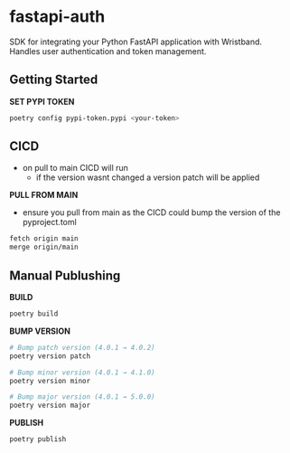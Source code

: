 # fastapi-auth
SDK for integrating your Python FastAPI application with Wristband. Handles user authentication and token management.


## Getting Started
**SET PYPI TOKEN**
```bash
poetry config pypi-token.pypi <your-token>
```

## CICD
- on pull to main CICD will run
    - if the version wasnt changed a version patch will be applied

**PULL FROM MAIN**
- ensure you pull from main as the CICD could bump the version of the pyproject.toml 
```bash
fetch origin main
merge origin/main
```


## Manual Publushing
**BUILD**
```bash
poetry build
```
**BUMP VERSION**
```bash
# Bump patch version (4.0.1 → 4.0.2)
poetry version patch

# Bump minor version (4.0.1 → 4.1.0)
poetry version minor

# Bump major version (4.0.1 → 5.0.0)
poetry version major
```
**PUBLISH**
```bash
poetry publish
```